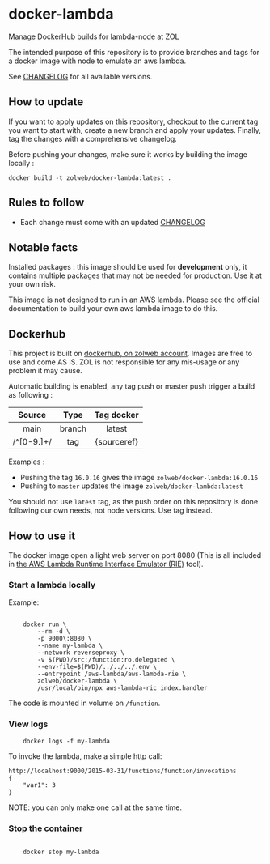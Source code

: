 # docker-lambda

Manage DockerHub builds for lambda-node at ZOL

The intended purpose of this repository is to provide branches and tags for a docker image with node to emulate an aws lambda.

See [CHANGELOG](CHANGELOG.md) for all available versions.

## How to update

If you want to apply updates on this repository, checkout to the current tag you want to start with, 
create a new branch and apply your updates. Finally, tag the changes with a comprehensive changelog.

Before pushing your changes, make sure it works by building the image locally :

    docker build -t zolweb/docker-lambda:latest .

## Rules to follow

- Each change must come with an updated [CHANGELOG](CHANGELOG.md)

## Notable facts

Installed packages : this image should be used for **development** only, it contains multiple packages that may not be needed for production. 
Use it at your own risk.

This image is not designed to run in an AWS lambda. Please see the official documentation to build your own aws lambda image to do this.

## Dockerhub

This project is built on [dockerhub, on zolweb account](https://hub.docker.com/repository/docker/zolweb/docker-lambda). 
Images are free to use and come AS IS. ZOL is not responsible for any mis-usage or any problem it may cause.

Automatic building is enabled, any tag push or master push trigger a build as following :

|   Source   | Type | Tag docker |
|:----------:|:----:|:----------:|
|    main    | branch | latest |
| /^[0-9.]+/ | tag | {sourceref} |

Examples :
- Pushing the tag `16.0.16` gives the image `zolweb/docker-lambda:16.0.16`
- Pushing to `master` updates the image `zolweb/docker-lambda:latest`

You should not use `latest` tag, as the push order on this repository is done following our own needs, not node versions. Use tag instead.

## How to use it

The docker image open a light web server on port 8080 (This is all included in 
[the AWS Lambda Runtime Interface Emulator (RIE)](https://docs.aws.amazon.com/lambda/latest/dg/images-test.html) tool). 

###  Start a lambda locally

Example:
```

	docker run \
		--rm -d \
		-p 9000\:8080 \
		--name my-lambda \
		--network reverseproxy \
		-v $(PWD)/src:/function:ro,delegated \
		--env-file=$(PWD)/../../../.env \
		--entrypoint /aws-lambda/aws-lambda-rie \
		zolweb/docker-lambda \
		/usr/local/bin/npx aws-lambda-ric index.handler
```

The code is mounted in volume on `/function`. 

### View logs
```
	docker logs -f my-lambda
```

To invoke the lambda, make a simple http call:

```
http://localhost:9000/2015-03-31/functions/function/invocations
{
    "var1": 3
}

```

NOTE: you can only make one call at the same time.

### Stop the container
```

	docker stop my-lambda

```
